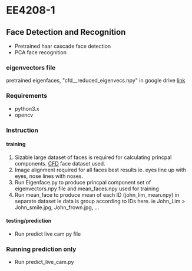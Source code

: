 # EE4208-1
## Face Detection and Recognition
- Pretrained haar cascade face detection
- PCA face recognition

### eigenvectors file
pretrained eigenfaces, "cfd__reduced_eigenvecs.npy" in google drive [link](https://drive.google.com/file/d/16HaGSCap8h1REnUy4orzchpSoFCZelFe/view?usp=sharing) 

### Requirements
- python3.x
- opencv

### Instruction
#### training
1. Sizable large dataset of faces is required for calculating princpal components. [CFD](https://chicagofaces.org/default/) face dataset used.
2. Image alignment required for all faces best results ie. eyes line up with eyes, nose lines with noses.
3. Run Eigenface.py to produce princpal component set of eigenvectors.npy file and mean_faces.npy used for training
4. Run mean_face to produce mean of each ID (john_lim_mean.npy) in separate dataset ie data is group according to IDs here. ie John_Lim > John_smile.jpg, John_frown.jpg, ...  

#### testing/prediction
- Run predict live cam py file

### Running prediction only
- Run predict_live_cam.py
